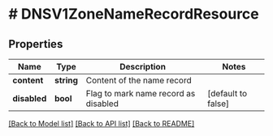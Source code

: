 # # DNSV1ZoneNameRecordResource

## Properties

Name | Type | Description | Notes
------------ | ------------- | ------------- | -------------
**content** | **string** | Content of the name record |
**disabled** | **bool** | Flag to mark name record as disabled | [default to false]

[[Back to Model list]](../../README.md#models) [[Back to API list]](../../README.md#endpoints) [[Back to README]](../../README.md)
